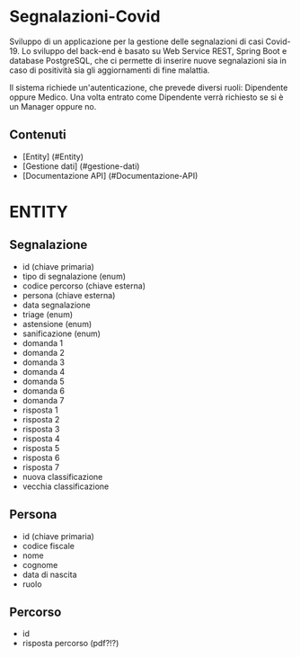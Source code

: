 # Segnalazioni-Covid
Sviluppo di un applicazione per la gestione delle segnalazioni di casi Covid-19.
Lo sviluppo del back-end è basato su Web Service REST, Spring Boot e database PostgreSQL, che ci permette di inserire nuove segnalazioni sia in caso di positività sia gli aggiornamenti di fine malattia.

Il sistema richiede un'autenticazione, che prevede diversi ruoli: Dipendente oppure Medico. Una volta entrato come Dipendente verrà richiesto se si è un Manager oppure no.

## Contenuti
- [Entity] (#Entity)
- [Gestione dati] (#gestione-dati)
- [Documentazione API] (#Documentazione-API)

# ENTITY
## Segnalazione
- id (chiave primaria)
- tipo di segnalazione (enum)
- codice percorso (chiave esterna)
- persona (chiave esterna)
- data segnalazione
- triage (enum)
- astensione (enum)
- sanificazione (enum)
- domanda 1
- domanda 2
- domanda 3
- domanda 4
- domanda 5 
- domanda 6
- domanda 7
- risposta 1
- risposta 2
- risposta 3
- risposta 4
- risposta 5
- risposta 6
- risposta 7
- nuova classificazione
- vecchia classificazione

## Persona
- id (chiave primaria)
- codice fiscale
- nome
- cognome
- data di nascita
- ruolo

## Percorso
- id
- risposta percorso (pdf?!?)

